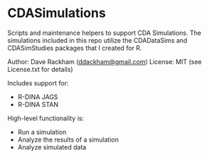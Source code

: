 # CDASimulations
Scripts and maintenance helpers to support CDA Simulations. The simulations included in this repo utilize the CDADataSims and CDASimStudies packages that I created for R.

Author: Dave Rackham (ddackham@gmail.com)
License: MIT (see License.txt for details)

Includes support for:
* R-DINA JAGS
* R-DINA STAN

High-level functionality is:
* Run a simulation
* Analyze the results of a simulation
* Analyze simulated data
